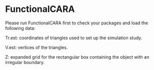 # FunctionalCARA

Please run FunctionalCARA first to check your packages and load the following data:

Tr.est: coordinates of triangles used to set up the simulation study.

V.est: vertices of the triangles.

Z: expanded grid for the rectangular box containing the object with an irregular boundary.


